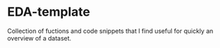 # EDA-template
Collection of fuctions and code snippets that I find useful for quickly an overview of a dataset.
